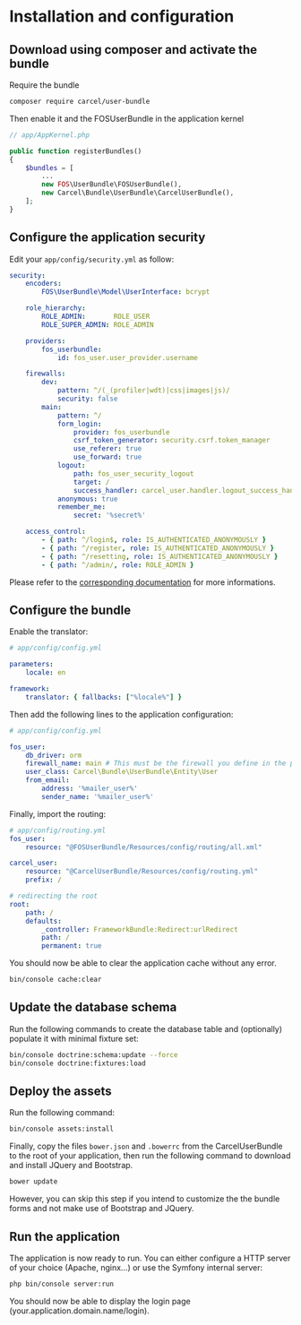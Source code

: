 # Installation and configuration

## Download using composer and activate the bundle

Require the bundle

```bash
composer require carcel/user-bundle
```

Then enable it and the FOSUserBundle in the application kernel

```php
// app/AppKernel.php

public function registerBundles()
{
    $bundles = [
        ...
        new FOS\UserBundle\FOSUserBundle(),
        new Carcel\Bundle\UserBundle\CarcelUserBundle(),
    ];
}
```

## Configure the application security

Edit your `app/config/security.yml` as follow:

```yaml
security:
    encoders:
        FOS\UserBundle\Model\UserInterface: bcrypt

    role_hierarchy:
        ROLE_ADMIN:       ROLE_USER
        ROLE_SUPER_ADMIN: ROLE_ADMIN

    providers:
        fos_userbundle:
            id: fos_user.user_provider.username

    firewalls:
        dev:
            pattern: ^/(_(profiler|wdt)|css|images|js)/
            security: false
        main:
            pattern: ^/
            form_login:
                provider: fos_userbundle
                csrf_token_generator: security.csrf.token_manager
                use_referer: true
                use_forward: true
            logout:
                path: fos_user_security_logout
                target: /
                success_handler: carcel_user.handler.logout_success_handler
            anonymous: true
            remember_me:
                secret: '%secret%'

    access_control:
        - { path: ^/login$, role: IS_AUTHENTICATED_ANONYMOUSLY }
        - { path: ^/register, role: IS_AUTHENTICATED_ANONYMOUSLY }
        - { path: ^/resetting, role: IS_AUTHENTICATED_ANONYMOUSLY }
        - { path: ^/admin/, role: ROLE_ADMIN }
```

Please refer to the [corresponding documentation](https://symfony.com/doc/master/bundles/FOSUserBundle/index.html#step-4-configure-your-application-s-security-yml) for more informations.

## Configure the bundle

Enable the translator:

```yaml
# app/config/config.yml

parameters:
    locale: en

framework:
    translator: { fallbacks: ["%locale%"] }
```

Then add the following lines to the application configuration:

```yaml
# app/config/config.yml

fos_user:
    db_driver: orm
    firewall_name: main # This must be the firewall you define in the previous step, whatever the name you gave it
    user_class: Carcel\Bundle\UserBundle\Entity\User
    from_email:
        address: '%mailer_user%'
        sender_name: '%mailer_user%'
```

Finally, import the routing:

```yaml
# app/config/routing.yml
fos_user:
    resource: "@FOSUserBundle/Resources/config/routing/all.xml"

carcel_user:
    resource: "@CarcelUserBundle/Resources/config/routing.yml"
    prefix: /

# redirecting the root
root:
    path: /
    defaults:
        _controller: FrameworkBundle:Redirect:urlRedirect
        path: /
        permanent: true
```

You should now be able to clear the application cache without any error.

```bash
bin/console cache:clear
```

## Update the database schema

Run the following commands to create the database table and (optionally) populate it with minimal fixture set:

```bash
bin/console doctrine:schema:update --force
bin/console doctrine:fixtures:load
```

## Deploy the assets

Run the following command:

```bash
bin/console assets:install
```

Finally, copy the files `bower.json` and `.bowerrc` from the CarcelUserBundle to the root of your application, then run the following command to download and install JQuery and Bootstrap.

```bash
bower update
```

However, you can skip this step if you intend to customize the the bundle forms and not make use of Bootstrap and JQuery.

## Run the application

The application is now ready to run. You can either configure a HTTP server of your choice (Apache, nginx…) or use the Symfony internal server:

```bash
php bin/console server:run
```

You should now be able to display the login page (your.application.domain.name/login).

